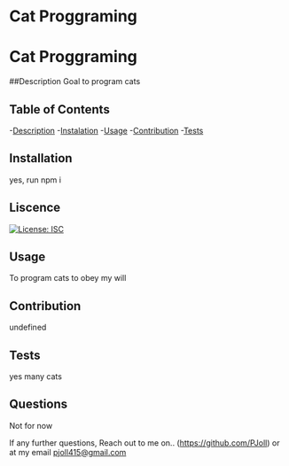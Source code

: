# Cat Proggraming
<h1 align-center> Cat Proggraming</h1>



##Description
Goal to program cats

## Table of Contents
-[Description](#Description)
-[Instalation](#installation)
-[Usage](#usage)
-[Contribution](#contribution)
-[Tests](#tests)

## Installation
yes, run npm i

## Liscence
[![License: ISC](https://img.shields.io/badge/License-undefined-yellow.svg)](https://opensource.org/licenses/ISC)

## Usage
To program cats to obey my will


## Contribution
undefined

## Tests
yes many cats

## Questions
Not for now

If any further questions, Reach out to me on.. (https://github.com/PJoll)
 or at my email pjoll415@gmail.com








